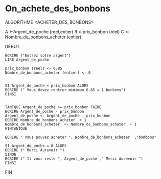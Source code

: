 # On_achete_des_bonbons

ALGORITHME <ACHETER_DES_BONBONS>


A <-Argent_de_poche (reel,entier)
B <-prix_bonbon (reel)
C <-Nombre_de_bonbons_acheter (entier)


DÉBUT
   
    ECRIRE ("Entrez votre argent")
    LIRE Argent_de_poche
    
    prix_bonbon (reel) <- 0.85
    Nombre_de_bonbons_acheter (entier) <- 0


    SI Argent_de_poche < prix_bonbon ALORS
    ECRIRE (" Vous devez rentrer minimum 0.85 = 1 bonbons")
    FINSI
 
    
    TANTQUE Argent_de_poche >= prix_bonbon FAIRE
    ECRIRE Argent_de_poche - prix_bonbon
    Argent_de_poche <- Argent_de_poche - prix_bonbon
    ECRIRE Nombre_de_bonbons_acheter  + 1
    Nombre_de_bonbons_acheter  <- Nombre_de_bonbons_acheter  + 1
    FINTANTQUE
    
    ECRIRE " Vous pouvez acheter ", Nombre_de_bonbons_acheter  ,"bonbons"
    
    SI Argent_de_poche = 0 ALORS
    ECRIRE (" Merci Aurevoir ")
    SINON    
    ECRIRE (" Il vous reste ", Argent_de_poche ," Merci Aurevoir ")
    FINSI

FIN

